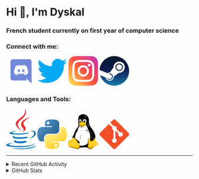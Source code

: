 # Hi 👋, I'm Dyskal

### French student currently on first year of computer science

### Connect with me:

![Discord](./images/discord.svg "Dyskal#9636")
[![Twitter](./images/twitter.svg "@dyskal")](https://twitter.com/dyskal)
[![Instagram](./images/insta.svg "@dyskal")](https://instagram.com/dyskal)
[![Steam](./images/steam.svg "dyskal")](https://steamcommunity.com/id/dyskal/)

### Languages and Tools:

[![Java](./images/java.svg)](https://www.oracle.com/java/)
[![Python](./images/python.svg)](https://www.python.org/)
![Linux](./images/linux.svg)
[![Git](./images/git.svg)](https://git-scm.com/)

---

<details>
<summary>Recent GitHub Activity</summary>

<!--START_SECTION:activity-->


1. 🎉 Merged PR [#27](https://github.com/Dyskal/DiscordRP/pull/27) in [Dyskal/DiscordRP](https://github.com/Dyskal/DiscordRP)
2. 🎉 Merged PR [#32](https://github.com/Dyskal/TwitchPlayerOpener/pull/32) in [Dyskal/TwitchPlayerOpener](https://github.com/Dyskal/TwitchPlayerOpener)
3. 🎉 Merged PR [#26](https://github.com/Dyskal/DiscordRP/pull/26) in [Dyskal/DiscordRP](https://github.com/Dyskal/DiscordRP)
4. 🎉 Merged PR [#30](https://github.com/Dyskal/TwitchPlayerOpener/pull/30) in [Dyskal/TwitchPlayerOpener](https://github.com/Dyskal/TwitchPlayerOpener)
5. 🗣 Commented on [#366](https://github.com/rauenzi/BetterDiscordAddons/issues/366) in [rauenzi/BetterDiscordAddons](https://github.com/rauenzi/BetterDiscordAddons)
5. 🎉 Merged PR [#16](https://github.com/Dyskal/DiscordRP/pull/16) in [Dyskal/DiscordRP](https://github.com/Dyskal/DiscordRP)
6. 🎉 Merged PR [#17](https://github.com/Dyskal/TwitchPlayerOpener/pull/17) in [Dyskal/TwitchPlayerOpener](https://github.com/Dyskal/TwitchPlayerOpener)

<!--END_SECTION:activity-->

</details>

<details>
<summary>GitHub Stats</summary>

![GitHub Stats](https://github-readme-stats.vercel.app/api/top-langs?username=dyskal&show_icons=true&locale=en&layout=compact&card_width=445&langs_count=10&hide_borders=true)
![GitHub Stats](https://github-readme-stats.vercel.app/api?username=dyskal&show_icons=true&locale=en&include_all_commits=true&hide_borders=true)
</details>

